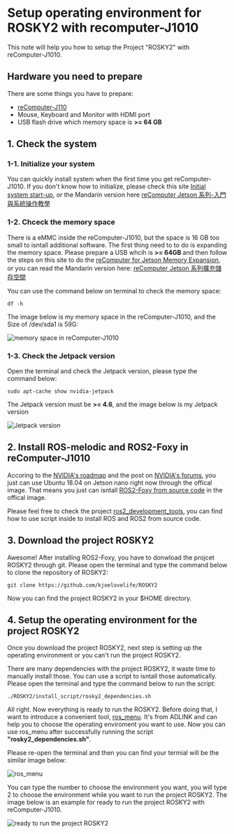 # Setup operating environment for ROSKY2 with recomputer-J1010
This note will help you how to setup the Project "ROSKY2" with reComputer-J1010.

## Hardware you need to prepare
There are some things you have to prepare:
- [reComputer-J110](https://www.icshop.com.tw/product-page.php?28703)
- Mouse, Keyboard and Monitor with HDMI port
- USB flash drive which memory space is **>= 64 GB**



## 1. Check the system 
### 1-1. Initialize your system
You can quickly install system when the first time you get reComputer-J1010. If you don't know how to initialize, please check this site [Initial system start-up](https://wiki.seeedstudio.com/reComputer_getting_started/#initial-system-start-up), or the Mandarin version here [reComputer Jetson 系列-入門與系統操作教學](https://www.circuspi.com/index.php/2022/07/05/recomputer-jetson-operating-system/)

### 1-2. Chceck the memory space
There is a eMMC inside the reComputer-J1010, but the space is 16 GB too small to isntall additional software.
The first thing need to to do is expanding the memory space. Please prepare a USB whcih is **>= 64GB** and then follow the steps on this site to do the [reComputer for Jetson Memory Expansion](https://wiki.seeedstudio.com/reComputer_Jetson_Memory_Expansion/), or you can read the Mandarin version here: [reComputer Jetson 系列擴充儲存空間](https://www.circuspi.com/index.php/2022/07/07/recomputer-jetson-storage/)

You can use the command below on terminal to check the memory space:
```bash=
df -h
```

The image below is my memory space in the reComputer-J1010, and the Size of /dev/sda1 is 59G:

![memory space in reComputer-J1010](https://i.imgur.com/zzoeXui.png)


### 1-3. Check the Jetpack version
Open the terminal and check the Jetpack version, please type the command below:
```bash=
sudo apt-cache show nvidia-jetpack
```
The Jetpack version must be **>= 4.6**, and the image below is my Jetpack version


![Jetpack version](https://i.imgur.com/iQ9qCSy.png)

## 2. Install ROS-melodic and ROS2-Foxy in reComputer-J1010
Accoring to the [NVIDIA's roadmap](https://developer.nvidia.com/embedded/develop/roadmap) and the post on  [NVIDIA's forums](https://forums.developer.nvidia.com/t/jetson-software-roadmap-for-2h-2021-and-2022/177724), you just can use Ubuntu 18.04 on Jetson nano right now through the offical image. That means you just can isntall [ROS2-Foxy from source code](https://docs.ros.org/en/foxy/Installation/Alternatives/Ubuntu-Development-Setup.html) in the offical image.


Please feel free to check the project [ros2_development_tools](https://github.com/kjoelovelife/ros2_development_tools), you can find how to use script inside to install ROS and ROS2 from source code. 


## 3. Download the project ROSKY2
Awesome! After installing ROS2-Foxy, you have to donwload the projcet ROSKY2 through git. Please open the terminal and type the command below to clone the repository of ROSKY2:
```bash=
git clone https://github.com/kjoelovelife/ROSKY2
```

Now you can find the project ROSKY2 in your $HOME directory.



## 4. Setup the operating environment for the project ROSKY2 
Once you download the project ROSKY2, next step is setting up the operating environment or you can't run the project ROSKY2.

There are many dependencies with the project ROSKY2, it waste time to manually install those. You can use a script to isntall those automatically. Please open the terminal and type the command below to run the script:
```bash=
./ROSKY2/install_script/rosky2_dependencies.sh
```
All right. Now everything is ready to run the ROSKY2. Before doing that, I want to introduce a convenient tool, [ros_menu](https://github.com/Adlink-ROS/ros_menu). It's from ADLINK and can help you to choose the operating enviroment you want to use. Now you can use ros_menu after successfully running the script **"rosky2_dependencies.sh"**.

Please re-open the terminal and then you can find your termial will be the similar image below:

![ros_menu](https://i.imgur.com/Wwql4dL.png)

You can type the number to choose the environment you want, you will type 2 to choose the environment while you want to run the project ROSKY2.
The image below is an example for ready to run the project ROSKY2 with reComputer-J1010.

![ready to run the project ROSKY2](https://i.imgur.com/5ET2MjU.png)
